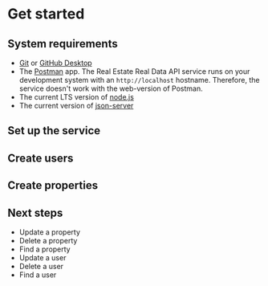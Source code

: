 # Get started

## System requirements

* [Git](https://docs.github.com/en/get-started/quickstart/set-up-git) or [GitHub Desktop](https://desktop.github.com/)
* The [Postman](https://www.postman.com/downloads/) app. The Real Estate Real Data API service runs on your development system with an `http://localhost` hostname. Therefore, the service doesn't work with the web-version of Postman.
* The current LTS version of [node.js](https://nodejs.org/en/)
* The current version of [json-server](https://www.npmjs.com/package/json-server)

## Set up the service

## Create users

## Create properties

## Next steps

* Update a property
* Delete a property
* Find a property
* Update a user
* Delete a user
* Find a user